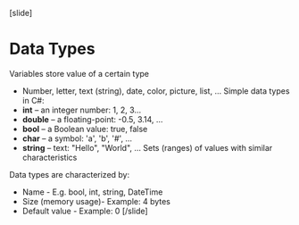 [slide]
# Data Types
Variables store value of a certain type 
  * Number, letter, text (string), date, color, picture, list, …
Simple data types in C#:
  * **int** – an integer number: 1, 2, 3…
  * **double** – a floating-point: -0.5, 3.14, …
  * **bool** – a Boolean value: true, false
  * **char** – a symbol: 'a', 'b', '#', …
  * **string** – text: "Hello", "World", …
Sets (ranges) of values with similar characteristics

Data types are characterized by:
  * Name - E.g. bool, int, string, DateTime
  * Size (memory usage)- Example: 4 bytes
  * Default value - Example: 0
[/slide]

